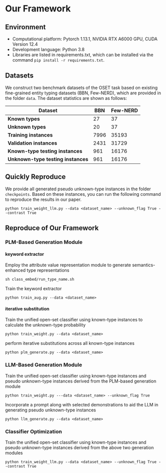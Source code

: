 # Our Framework

## Environment

* Computational platform: Pytorch 1.13.1, NVIDIA RTX A6000 GPU, CUDA Version 12.4
*  Development language: Python 3.8
* Libraries are listed in requirements.txt, which can be installed via the command `pip install -r requirements.txt`.

## Datasets

We construct two benchmark datasets of the OSET task based on existing fine-grained entity typing datasets (BBN, Few-NERD), which are provided in the folder `data`. The dataset statistics are shown as follows:

| **Dataset**                        | **BBN** | **Few-NERD** |
| ---------------------------------- | ------- | ------------ |
| **Known types**                    | 27      | 37           |
| **Unknown types**                  | 20      | 37           |
| **Training instances**             | 7996    | 35193        |
| **Validation instances**           | 2431    | 31729        |
| **Known-type testing instances**   | 961     | 16176        |
| **Unknown-type testing instances** | 961     | 16176        |

## Quickly Reproduce

We provide all generated pseudo unknown-type instances in the folder `checkpoints`. Based on these instances, you can run the following command to reproduce the results in our paper.

```
python train_weight_llm.py --data <dataset_name> --unknown_flag True --contrast True
```



## Reproduce of Our Framework

### PLM-Based Generation Module

#### keyword extractor

Employ the attribute value representation module to generate semantics-enhanced type representations

```
sh class_embed/run_type_name.sh
```

Train the keyword extractor

```
python train_aug.py --data <dataset_name>
```

#### iterative substitution

Train the unified open-set classifier using  known-type instances to calculate the unknown-type probability


```
python train_weight.py --data <dataset_name>
```

perform iterative substitutions across all known-type instances

```
python plm_generate.py --data <dataset_name>
```

### LLM-Based Generation Module

Train the unified open-set classifier using  known-type instances and pseudo unknown-type instances derived from the PLM-based generation module

```
python train_weight.py ---data <dataset_name> --unknown_flag True
```

Incorporate a prompt along with selected demonstrations to aid the LLM in generating pseudo unknown-type instances

```
python llm_generate.py --data <dataset_name> 
```

### Classifier Optimization

Train the unified open-set classifier using  known-type instances and pseudo unknown-type instances derived from the above two generation modules

```
python train_weight_llm.py --data <dataset_name> --unknown_flag True --contrast True
```

 

